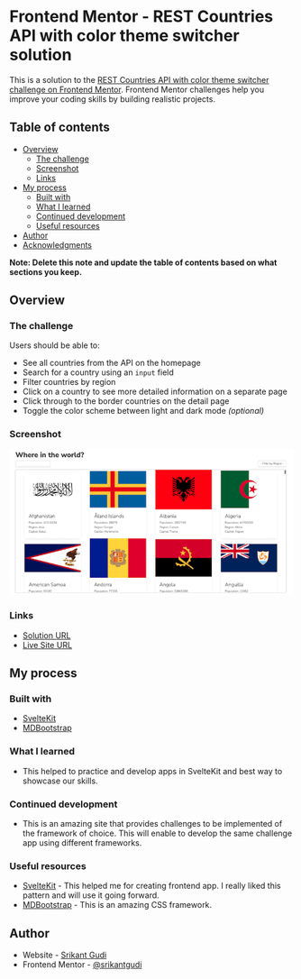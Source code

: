 # Frontend Mentor - REST Countries API with color theme switcher solution

This is a solution to the [REST Countries API with color theme switcher challenge on Frontend Mentor](https://www.frontendmentor.io/challenges/rest-countries-api-with-color-theme-switcher-5cacc469fec04111f7b848ca). Frontend Mentor challenges help you improve your coding skills by building realistic projects. 

## Table of contents

- [Overview](#overview)
  - [The challenge](#the-challenge)
  - [Screenshot](#screenshot)
  - [Links](#links)
- [My process](#my-process)
  - [Built with](#built-with)
  - [What I learned](#what-i-learned)
  - [Continued development](#continued-development)
  - [Useful resources](#useful-resources)
- [Author](#author)
- [Acknowledgments](#acknowledgments)

**Note: Delete this note and update the table of contents based on what sections you keep.**

## Overview

### The challenge

Users should be able to:

- See all countries from the API on the homepage
- Search for a country using an `input` field
- Filter countries by region
- Click on a country to see more detailed information on a separate page
- Click through to the border countries on the detail page
- Toggle the color scheme between light and dark mode *(optional)*

### Screenshot

![Screenshot](./screenshot.png)

### Links

- [Solution URL](https://github.com/srikantgudi/rest-countries-api)
- [Live Site URL](https://rest-countries-api-srikantgudi.vercel.app/)

## My process

### Built with

- [SvelteKit](https://kit.svelte.dev)
- [MDBootstrap](https://mdbootstrap.com/)

### What I learned

- This helped to practice and develop apps in SvelteKit and best way to showcase our skills.

### Continued development

- This is an amazing site that provides challenges to be implemented of the framework of choice. This will enable to develop the same challenge app using different frameworks.

### Useful resources

- [SvelteKit](https://kit.svelte.dev) - This helped me for creating frontend app. I really liked this pattern and will use it going forward.
- [MDBootstrap](https://mdbootstrap.com/) - This is an amazing CSS framework.

## Author

- Website - [Srikant Gudi](https://github.com/srikantgudi)
- Frontend Mentor - [@srikantgudi](https://www.frontendmentor.io/profile/srikantgudi)
